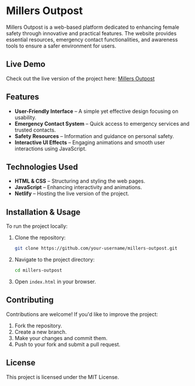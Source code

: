 
# Millers Outpost

Millers Outpost is a web-based platform dedicated to enhancing female safety through innovative and practical features. The website provides essential resources, emergency contact functionalities, and awareness tools to ensure a safer environment for users.

## Live Demo
Check out the live version of the project here: [Millers Outpost](https://whimsical-halva-6a2d68.netlify.app/)

## Features
- **User-Friendly Interface** – A simple yet effective design focusing on usability.
- **Emergency Contact System** – Quick access to emergency services and trusted contacts.
- **Safety Resources** – Information and guidance on personal safety.
- **Interactive UI Effects** – Engaging animations and smooth user interactions using JavaScript.

## Technologies Used
- **HTML & CSS** – Structuring and styling the web pages.
- **JavaScript** – Enhancing interactivity and animations.
- **Netlify** – Hosting the live version of the project.

## Installation & Usage
To run the project locally:

1. Clone the repository:
   ```bash
   git clone https://github.com/your-username/millers-outpost.git
   ```
2. Navigate to the project directory:
   ```bash
   cd millers-outpost
   ```
3. Open `index.html` in your browser.

## Contributing
Contributions are welcome! If you'd like to improve the project:
1. Fork the repository.
2. Create a new branch.
3. Make your changes and commit them.
4. Push to your fork and submit a pull request.

## License
This project is licensed under the MIT License.

